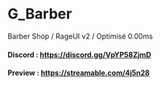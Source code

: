 # G_Barber
Barber Shop / RageUI v2 / Optimisé 0.00ms

#### Discord : https://discord.gg/VpYP58ZjmD

#### Preview : https://streamable.com/4j5n28
